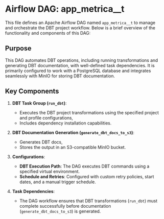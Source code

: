 # Airflow DAG: app_metrica\_\_t

This file defines an Apache Airflow DAG named `app_metrica__t` to manage and orchestrate the DBT project workflow.
Below is a brief overview of the functionality and components of this DAG:

## Purpose

This DAG automates DBT operations, including running transformations and generating DBT documentation, with well-defined task dependencies.
It is primarily configured to work with a PostgreSQL database and integrates seamlessly with MinIO for storing DBT documentation.

## Key Components

1. **DBT Task Group (`run_dbt`)**:

   - Executes the DBT project transformations using the specified project and profile configurations,
   - Includes dependency installation capabilities.

2. **DBT Documentation Generation (`generate_dbt_docs_to_s3`)**:

   - Generates DBT docs,
   - Stores the output in an S3-compatible MinIO bucket.

3. **Configurations**:

   - **DBT Execution Path**: The DAG executes DBT commands using a specified virtual environment.
   - **Schedule and Retries**: Configured with custom retry policies, start dates, and a manual trigger schedule.

4. **Task Dependencies**:
   - The DAG workflow ensures that DBT transformations (`run_dbt`) must complete successfully before documentation (`generate_dbt_docs_to_s3`) is generated.
